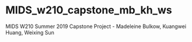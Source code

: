 # MIDS_w210_capstone_mb_kh_ws
MIDS W210 Summer 2019 Capstone Project - Madeleine Bulkow, Kuangwei Huang, Weixing Sun
